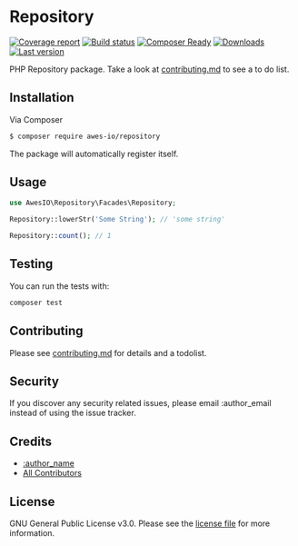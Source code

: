 # Repository

[![Coverage report](http://gitlab.awescode.com/awes-io/repository/badges/master/coverage.svg)](https://www.awes.io/)
[![Build status](http://gitlab.awescode.com/awes-io/repository/badges/master/build.svg)](https://www.awes.io/)
[![Composer Ready](https://www.awc.wtf/awes-io/repository/status.svg)](https://www.awes.io/)
[![Downloads](https://www.awc.wtf/awes-io/repository/downloads.svg)](https://www.awes.io/)
[![Last version](https://www.awc.wtf/awes-io/repository/version.svg)](https://www.awes.io/) 


PHP Repository package. Take a look at [contributing.md](contributing.md) to see a to do list.

## Installation

Via Composer

``` bash
$ composer require awes-io/repository
```

The package will automatically register itself.

## Usage

```php
use AwesIO\Repository\Facades\Repository;

Repository::lowerStr('Some String'); // 'some string'

Repository::count(); // 1
```

## Testing

You can run the tests with:

```bash
composer test
```

## Contributing

Please see [contributing.md](contributing.md) for details and a todolist.

## Security

If you discover any security related issues, please email :author_email instead of using the issue tracker.

## Credits

- [:author_name][link-author]
- [All Contributors][link-contributors]

## License

GNU General Public License v3.0. Please see the [license file](license.md) for more information.

[ico-version]: https://img.shields.io/packagist/v/awes-io/repository.svg?style=flat-square
[ico-downloads]: https://img.shields.io/packagist/dt/awes-io/repository.svg?style=flat-square
[ico-travis]: https://img.shields.io/travis/awes-io/repository/master.svg?style=flat-square
[ico-styleci]: https://styleci.io/repos/12345678/shield

[link-packagist]: https://packagist.org/packages/awes-io/repository
[link-downloads]: https://packagist.org/packages/awes-io/repository
[link-travis]: https://travis-ci.org/awes-io/repository
[link-styleci]: https://styleci.io/repos/12345678
[link-author]: https://github.com/awes-io
[link-contributors]: ../../contributors]
